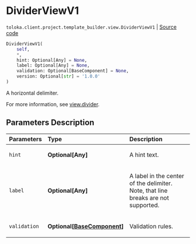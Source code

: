 # DividerViewV1
`toloka.client.project.template_builder.view.DividerViewV1` | [Source code](https://github.com/Toloka/toloka-kit/blob/v1.2.1/src/client/project/template_builder/view.py#L170)

```python
DividerViewV1(
    self,
    *,
    hint: Optional[Any] = None,
    label: Optional[Any] = None,
    validation: Optional[BaseComponent] = None,
    version: Optional[str] = '1.0.0'
)
```

A horizontal delimiter.


For more information, see [view.divider](https://toloka.ai/docs/template-builder/reference/view.divider).

## Parameters Description

| Parameters | Type | Description |
| :----------| :----| :-----------|
`hint`|**Optional\[Any\]**|<p>A hint text.</p>
`label`|**Optional\[Any\]**|<p>A label in the center of the delimiter. Note, that line breaks are not supported.</p>
`validation`|**Optional\[[BaseComponent](toloka.client.project.template_builder.base.BaseComponent.md)\]**|<p>Validation rules.</p>
